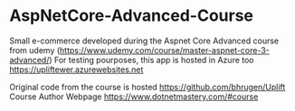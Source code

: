 # AspNetCore-Advanced-Course
Small e-commerce developed during the Aspnet Core Advanced course from udemy (https://www.udemy.com/course/master-aspnet-core-3-advanced/)
For testing pourposes, this app is hosted in Azure too https://upliftewer.azurewebsites.net

Original code from the course is hosted https://github.com/bhrugen/Uplift
Course Author Webpage https://www.dotnetmastery.com/#course
